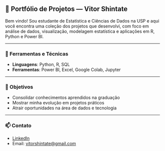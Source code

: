 ## 💼 Portfólio de Projetos — Vitor Shintate

Bem vindo! Sou estudante de Estatística e Ciências de Dados na USP e aqui você encontra uma coleção dos projetos que desenvolvi, com foco em análise de dados, visualização, modelagem estatística e aplicações em R, Python e Power BI.

---

### 🧠 Ferramentas e Técnicas

- **Linguagens**: Python, R, SQL  
- **Ferramentas**: Power BI, Excel, Google Colab, Jupyter

---

### 🎯 Objetivos

- Consolidar conhecimentos aprendidos na graduação  
- Mostrar minha evolução em projetos práticos   
- Atrair oportunidades na área de dados e tecnologia

---

### 📫 Contato

- [LinkedIn](https://www.linkedin.com/in/vshintate-dados)  
- Email: vitorshintate@gmail.com

